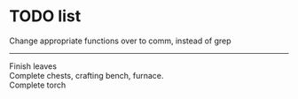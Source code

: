 # TODO list

Change appropriate functions over to comm, instead of grep  

***

Finish leaves  
Complete chests, crafting bench, furnace.  
Complete torch  
